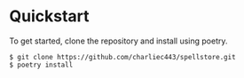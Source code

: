 # Quickstart

To get started, clone the repository and install using poetry.

```console
$ git clone https://github.com/charliec443/spellstore.git
$ poetry install
```

